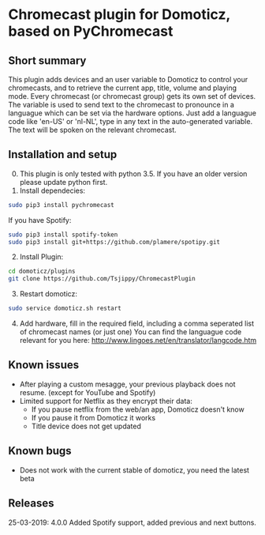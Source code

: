 Chromecast plugin for Domoticz, based on PyChromecast
============================================


Short summary
-------------
This plugin adds devices and an user variable to Domoticz to control your chromecasts, and to retrieve the current app, title, volume and playing mode.
Every chromecast (or chromecast group) gets its own set of devices.
The variable is used to send text to the chromecast to pronounce in a languague which can be set via the hardware options.
Just add a languague code like 'en-US' or 'nl-NL', type in any text in the auto-generated variable. The text will be spoken on the relevant chromecast.

Installation and setup
----------------------
0) This plugin is only tested with python 3.5. If you have an older version please update python first.
1) Install dependecies: 
```bash
sudo pip3 install pychromecast
```

If you have Spotify:
```bash
sudo pip3 install spotify-token
sudo pip3 install git+https://github.com/plamere/spotipy.git
```
2)  Install Plugin: 
```bash
cd domoticz/plugins
git clone https://github.com/Tsjippy/ChromecastPlugin
```
3) Restart domoticz: 
```bash
sudo service domoticz.sh restart
```
4) Add hardware, fill in the required field, including a comma seperated list of chromecast names (or just one)
You can find the languague code relevant for you here: http://www.lingoes.net/en/translator/langcode.htm

Known issues
----------
* After playing a custom mesagge, your previous playback does not resume. (except for YouTube and Spotify)
* Limited support for Netflix as they encrypt their data:
  * If you pause netflix from the web/an app, Domoticz doesn't know
  * If you pause it from Domoticz it works
  * Title device does not get updated

Known bugs
----------
* Does not work with the current stable of domoticz, you need the latest beta

Releases
----------
25-03-2019: 4.0.0 Added Spotify support, added previous and next buttons.
